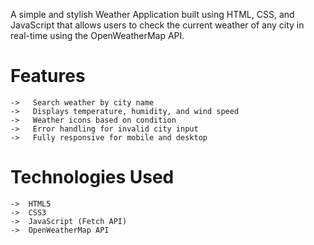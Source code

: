 A simple and stylish Weather Application built using HTML, CSS, and JavaScript that allows users to check the current weather of any city in real-time using the OpenWeatherMap API.

# Features
	->	 Search weather by city name
	->	 Displays temperature, humidity, and wind speed
	->	 Weather icons based on condition
	->	 Error handling for invalid city input
	->	 Fully responsive for mobile and desktop

# Technologies Used
	->	HTML5
	->	CSS3 
	->	JavaScript (Fetch API)
	->	OpenWeatherMap API
	
